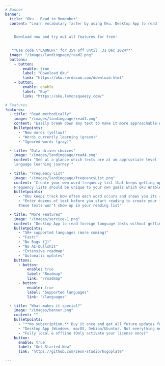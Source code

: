 ```yaml
---
# Banner
banner:
  title: "Oku - Read to Remember"
  content: "Learn vocabulary faster by using Oku. Desktop App to read foreign language texts without getting distracted.\
  

    Download now and try out all features for free!
    

   **Use code \"LAUNCH\" for 35% off until  31 Dec 2024**"
  image: "/images/landingpage/read2.png"
  buttons:
    - button:
        enable: true
        label: "Download Oku"
        link: "https://oku.serdacom.com/download.html"
    - button:
        enable: enable
        label: "Buy"
        link: "https://oku.lemonsqueezy.com/"

# Features
features:
  - title: "Read methodically"
    image: "/images/landingpage/read1.png"
    content: "Easily break down any text to make it more approachable without it being intimidating."
    bulletpoints:
      - "New words (yellow)"
      - "Words currently learning (green)"
      - "Ignored words (gray)"

  - title: "Data-driven choices"
    image: "/images/landingpage/read4.png"
    content: "See at a glance which texts are at an appropriate level for you to make meaningful progress in your 
    language learning journey."
    
  - title: "Frequency List"
    image: "/images/landingpage/frequencyList.png"
    content: "Create your own word frequency list that keeps getting updated with each text you insert into Oku. 
    Frequency lists should be unique to your own goals which oku enables you to have."
    bulletpoints:
      - "Oku keeps track how often each word occurs and shows you its ranking"
      - "Enter dozens of text before you start reading to create your frequency ranking in advance. 
      These texts won't show up in your reading list"

  - title: "More Features"
    image: "/images/service-1.png"
    content: "Desktop App to read foreign language texts without getting distracted"
    bulletpoints:
      - "50+ supported languages (more coming)"
      - "Fast!"
      - "No Bugs (🤞)"
      - "No AI-bullshit"
      - "Extensive roadmap"
      - "Automatic updates"
    buttons:
      - button:
          enable: true
          label: "Roadmap"
          link: "/roadmap"
      - button:
          enable: true
          label: "Supported languages"
          link: "/languages"

  - title: "What makes it special?"
    image: "/images/banner.png"
    content: ""
    bulletpoints:
      - "**No subscription.** Buy it once and get all future updates for free"
      - "Desktop App (Windows, macOS, Debian/Ubuntu). Not everything needs to be a website"
      - "Fully local & offline (Only activate your license once)"
    button:
      enable: true
      label: "Get Started Now"
      link: "https://github.com/zeon-studio/hugoplate"

---
```

